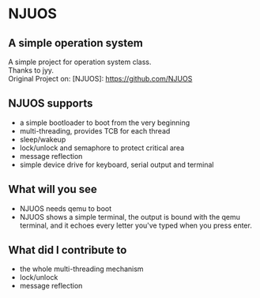 NJUOS
====

## A simple operation system
A simple project for operation system class.  
Thanks to jyy.  
Original Project on: [NJUOS]:  <https://github.com/NJUOS>

## NJUOS supports
* a simple bootloader to boot from the very beginning
* multi-threading, provides TCB for each thread
* sleep/wakeup
* lock/unlock and semaphore to protect critical area
* message reflection
* simple device drive for keyboard, serial output and terminal

## What will you see
* NJUOS needs qemu to boot
* NJUOS shows a simple terminal, the output is bound with the qemu terminal, and it echoes every letter you've typed when you press enter.

## What did I contribute to
* the whole multi-threading mechanism
* lock/unlock
* message reflection

